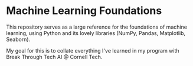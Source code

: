 # Machine Learning Foundations

This repository serves as a large reference for the foundations of machine learning, using Python and its lovely libraries (NumPy, Pandas, Matplotlib, Seaborn).

My goal for this is to collate everything I've learned in my program with Break Through Tech AI @ Cornell Tech.
